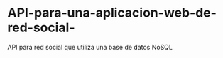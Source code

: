 # API-para-una-aplicacion-web-de-red-social-
API para red social que utiliza una base de datos NoSQL
